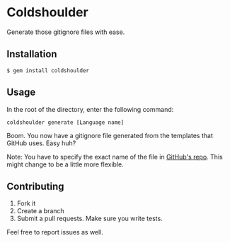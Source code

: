 # Coldshoulder

Generate those gitignore files with ease.

## Installation

    $ gem install coldshoulder

## Usage

In the root of the directory, enter the following command:

    coldshoulder generate [Language name]

Boom.  You now have a gitignore file generated from the templates that GitHub uses.  Easy huh?

Note:  You have to specify the exact name of the file in [GitHub's repo](https://github.com/github/gitignore).  This might change to be a little more flexible.


## Contributing

1. Fork it
2. Create a branch
3. Submit a pull requests.  Make sure you write tests.

Feel free to report issues as well.
